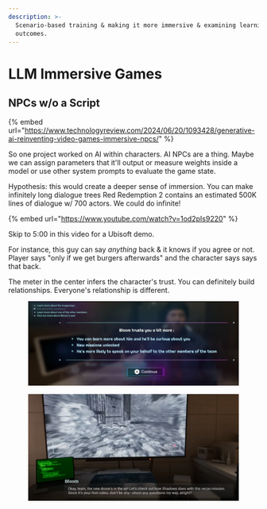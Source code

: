 ```yaml
---
description: >-
  Scenario-based training & making it more immersive & examining learning
  outcomes.
---
```


# LLM Immersive Games

## NPCs w/o a Script

{% embed url="https://www.technologyreview.com/2024/06/20/1093428/generative-ai-reinventing-video-games-immersive-npcs/" %}

So one project worked on AI within characters. AI NPCs are a thing. Maybe we can assign parameters that it'll output or measure weights inside a model or use other system prompts to evaluate the game state.

Hypothesis: this would create a deeper sense of immersion. You can make infinitely long dialogue trees Red Redemption 2 contains an estimated 500K lines of dialogue w/ 700 actors. We could do infinite!

{% embed url="https://www.youtube.com/watch?v=1od2pIs9220" %}

Skip to 5:00 in this video for a Ubisoft demo.

For instance, this guy can say _anything_ back & it knows if you agree or not. Player says "only if we get burgers afterwards" and the character says says that back.

The meter in the center infers the character's trust. You can definitely build relationships. Everyone's relationship is different.

<figure><img src="../../../../../.gitbook/assets/image (3) (1) (1) (1).png" alt=""><figcaption></figcaption></figure>

<figure><img src="../../../../../.gitbook/assets/image (4) (1) (1) (1).png" alt=""><figcaption></figcaption></figure>
